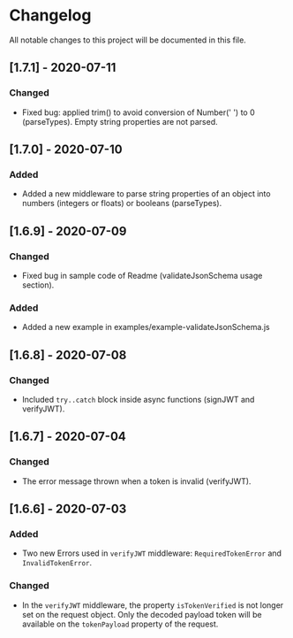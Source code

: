 # Changelog

All notable changes to this project will be documented in this file.

## [1.7.1] - 2020-07-11

### Changed

- Fixed bug: applied trim() to avoid conversion of Number('   ') to 0 (parseTypes). Empty string properties are not parsed.

## [1.7.0] - 2020-07-10

### Added

- Added a new middleware to parse string properties of an object into numbers (integers or floats) or booleans (parseTypes).

## [1.6.9] - 2020-07-09

### Changed

- Fixed bug in sample code of Readme (validateJsonSchema usage section).

### Added

- Added a new example in examples/example-validateJsonSchema.js

## [1.6.8] - 2020-07-08

### Changed

- Included `try..catch` block inside async functions (signJWT and verifyJWT).

## [1.6.7] - 2020-07-04

### Changed

- The error message thrown when a token is invalid (verifyJWT).

## [1.6.6] - 2020-07-03

### Added

- Two new Errors used in `verifyJWT` middleware: `RequiredTokenError` and `InvalidTokenError`.

### Changed

- In the `verifyJWT` middleware, the property `isTokenVerified` is not longer set on the request object. Only the decoded payload token will be available on the `tokenPayload` property of the request.
